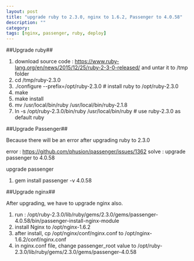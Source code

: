 ```yaml
---
layout: post
title: "upgrade ruby to 2.3.0, nginx to 1.6.2, Passenger to 4.0.58"
description: ""
category:
tags: [nginx, passenger, ruby, deploy]
---
```


##Upgrade ruby##

1. download source code : https://www.ruby-lang.org/en/news/2015/12/25/ruby-2-3-0-released/
   and untar it to /tmp folder
2. cd /tmp/ruby-2.3.0
3. ./configure --prefix=/opt/ruby-2.3.0  # install ruby to /opt/ruby-2.3.0
4. make
5. make install
6. mv /usr/local/bin/ruby /usr/local/bin/ruby-2.1.8
7. ln -s /opt/ruby-2.3.0/bin/ruby /usr/local/bin/ruby  # use ruby-2.3.0 as default ruby

##Upgrade Passenger##

Because there will be an error after upgrading ruby to 2.3.0

error : https://github.com/phusion/passenger/issues/1362
solve : upgrade passenger to 4.0.58

upgrade passenger

1. gem install passenger -v 4.0.58

##Upgrade nginx##

After upgrading, we have to upgrade nginx also.

1. run : /opt/ruby-2.3.0/lib/ruby/gems/2.3.0/gems/passenger-4.0.58/bin/passenger-install-nginx-module
2. install Nginx to /opt/nginx-1.6.2
3. after install, cp /opt/nginx/conf/nginx.conf to /opt/nginx-1.6.2/conf/nginx.conf
4. in nginx.conf file, change passenger_root value to /opt/ruby-2.3.0/lib/ruby/gems/2.3.0/gems/passenger-4.0.58
